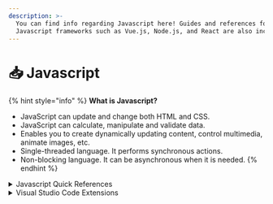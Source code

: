 ```yaml
---
description: >-
  You can find info regarding Javascript here! Guides and references for other
  Javascript frameworks such as Vue.js, Node.js, and React are also included!
---
```


# 📥 Javascript

{% hint style="info" %}
**What is Javascript?**

* JavaScript can update and change both HTML and CSS.
* JavaScript can calculate, manipulate and validate data.
* Enables you to create dynamically updating content, control multimedia, animate images, etc.
* Single-threaded language. It performs synchronous actions.
* Non-blocking language. It can be asynchronous when it is needed.
{% endhint %}



<details>

<summary>Javascript Quick References</summary>

* JS Key Codes: [https://www.cambiaresearch.com/articles/15/javascript-char-codes-key-codes](https://www.cambiaresearch.com/articles/15/javascript-char-codes-key-codes)
* JS Events: [https://developer.mozilla.org/en-US/docs/Web/Events](https://developer.mozilla.org/en-US/docs/Web/Events)
* JS Array Explorer: [https://sdras.github.io/array-explorer/](https://sdras.github.io/array-explorer/)
* JS Object Explorer: [https://objectexplorer.netlify.app](https://objectexplorer.netlify.app)
* Type Coercion Table: [https://dorey.github.io/JavaScript-Equality-Table/](https://dorey.github.io/JavaScript-Equality-Table/)

</details>

<details>

<summary>Visual Studio Code Extensions</summary>

* Javascript ES6 Snippets: [https://marketplace.visualstudio.com/items?itemName=xabikos.JavaScriptSnippets](https://marketplace.visualstudio.com/items?itemName=xabikos.JavaScriptSnippets)
* ES7+ React Snippets: [https://marketplace.visualstudio.com/items?itemName=dsznajder.es7-react-js-snippets](https://marketplace.visualstudio.com/items?itemName=dsznajder.es7-react-js-snippets)

</details>
